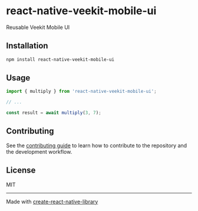 # react-native-veekit-mobile-ui

Reusable Veekit Mobile UI

## Installation

```sh
npm install react-native-veekit-mobile-ui
```

## Usage


```js
import { multiply } from 'react-native-veekit-mobile-ui';

// ...

const result = await multiply(3, 7);
```


## Contributing

See the [contributing guide](CONTRIBUTING.md) to learn how to contribute to the repository and the development workflow.

## License

MIT

---

Made with [create-react-native-library](https://github.com/callstack/react-native-builder-bob)
